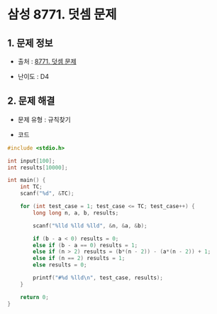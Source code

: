 # 삼성 8771. 덧셈 문제

## 1. 문제 정보

- 출처 : [8771. 덧셈 문제](https://swexpertacademy.com/main/code/problem/problemDetail.do?contestProbId=AW3R9ga6F9wDFATy&categoryId=AW3R9ga6F9wDFATy&categoryType=CODE)

- 난이도 : D4

## 2. 문제 해결

- 문제 유형 : 규칙찾기

- 코드
```c++
#include <stdio.h>

int input[100];
int results[10000];

int main() {
	int TC;
	scanf("%d", &TC);

	for (int test_case = 1; test_case <= TC; test_case++) {
		long long n, a, b, results;

		scanf("%lld %lld %lld", &n, &a, &b);

		if (b - a < 0) results = 0;
		else if (b - a == 0) results = 1;
		else if (n > 2) results = (b*(n - 2)) - (a*(n - 2)) + 1;
		else if (n == 2) results = 1;
		else results = 0;

		printf("#%d %lld\n", test_case, results);
	}

	return 0;
}
```
